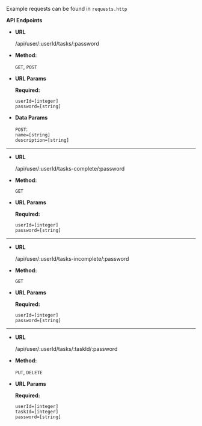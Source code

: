 Example requests can be found in `requests.http`

**API Endpoints**

* **URL**

  /api/user/:userId/tasks/:password

* **Method:**
  
  `GET`, `POST`
  
*  **URL Params**

   **Required:**
    
    `userId=[integer]`  
    `password=[string]`

* **Data Params**

  `POST`:  
    `name=[string]`  
    `description=[string]`

---

* **URL**

  /api/user/:userId/tasks-complete/:password

* **Method:**
  
  `GET`
  
*  **URL Params**

   **Required:**
    
    `userId=[integer]`  
    `password=[string]`

---

* **URL**

  /api/user/:userId/tasks-incomplete/:password

* **Method:**
  
  `GET`
  
*  **URL Params**

   **Required:**
    
    `userId=[integer]`  
    `password=[string]`

---

* **URL**

  /api/user/:userId/tasks/:taskId/:password

* **Method:**
  
  `PUT`, `DELETE`
  
*  **URL Params**

   **Required:**
    
    `userId=[integer]`  
    `taskId=[integer]`  
    `password=[string]`